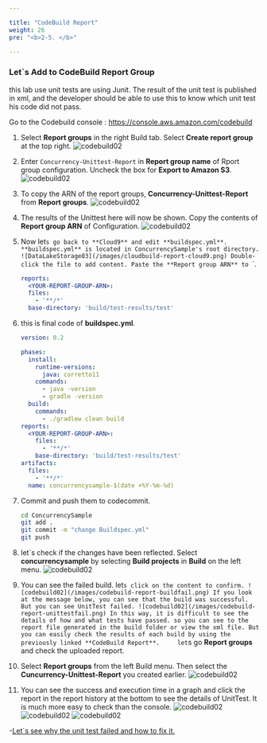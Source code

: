 ```yaml
---

title: "CodeBuild Report"
weight: 26
pre: "<b>2-5. </b>"

---
```


### Let`s Add to CodeBuild Report Group

this lab use unit tests are using Junit. The result of the unit test is published in xml, and the developer should be able to use this to know which unit test his code did not pass.

Go to the Codebuild console : https://console.aws.amazon.com/codebuild

1. Select **Report groups** in the right Build tab. Select **Create report group** at the top right.
    ![codebuild02](/images/codebuild-report.png)

1. Enter `Concurrency-Unittest-Report` in **Report group name** of Rport group configuration. Uncheck the box for **Export to Amazon S3**.
    ![codebuild02](/images/cloudbuild-report-2.png)

1. To copy the ARN of the report groups, **Concurrency-Unittest-Report** from **Report groups**.
    ![codebuild02](/images/codebuild-report-arn.png)

1. The results of the Unittest here will now be shown. Copy the contents of **Report group ARN** of Configuration.
    ![codebuild02](/images/codebuild-report-copy-arn.png)

1. Now let`s go back to **Cloud9** and edit **buildspec.yml**. **buildspec.yml** is located in ConcurrencySample's root directory. 
    ![DataLakeStorage03](/images/cloudbuild-report-cloud9.png)
    Double-click the file to add content. Paste the **Report group ARN** to `<YOUR-REPORT-GROUP-ARN>`.
    ```yml
    reports:
      <YOUR-REPORT-GROUP-ARN>:
      files:
        - '**/*'
      base-directory: 'build/test-results/test'
    ```

1. this is final code of **buildspec.yml**.
    ```yml
    version: 0.2
    
    phases:
      install:
        runtime-versions:
          java: corretto11
        commands:
          - java -version
          - gradle -version
      build:
        commands:
          - ./gradlew clean build
    reports:
      <YOUR-REPORT-GROUP-ARN>:
        files:
          - '**/*'
        base-directory: 'build/test-results/test'      
    artifacts:
      files:
        - '**/*'
      name: concurrencysample-$(date +%Y-%m-%d) 
    
    ```
1. Commit and push them to codecommit.
    ```bash
    cd ConcurrencySample
    git add .
    git commit -m "change Buildspec.yml"
    git push
    ```

1. let`s check if the changes have been reflected. Select **concurrencysample** by selecting **Build projects** in **Build** on the left menu.
    ![codebuild02](/images/codebuild-report-confirm.png)

1. You can see the failed build. let`s click on the content to confirm.
    ![codebuild02](/images/codebuild-report-buildfail.png)
    If you look at the message below, you can see that the build was successful. But you can see UnitTest failed.
    ![codebuild02](/images/codebuild-report-unittestfail.png)
    In this way, it is difficult to see the details of how and what tests have passed. so you can see to the report file generated in the build folder or view the xml file. But you can easily check the results of each build by using the previously linked **CodeBuild Report**.
    let`s go **Report groups** and check the uploaded report.
1. Select **Report groups** from the left Build menu. Then select the **Cuncurrency-Unittest-Report** you created earlier.
    ![codebuild02](/images/codebuild-report-show.png)

1. You can see the success and execution time in a graph and click the report in the report history at the bottom to see the details of UnitTest. It is much more easy to check than the console.
    ![codebuild02](/images/codebuild-report-graph.png)
    ![codebuild02](/images/codebuild-report-detail.png)
    ![codebuild02](/images/codebuild-report-detail2.png)

    

-[Let`s see why the unit test failed and how to fix it.](/en/codequality) 
